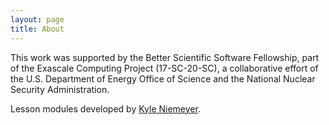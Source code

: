 ```yaml
---
layout: page
title: About
---
```


<p class="message">
  This work was supported by the Better Scientific Software Fellowship, part of the Exascale Computing Project (17-SC-20-SC), a collaborative effort of the U.S. Department of Energy Office of Science and the National Nuclear Security Administration.
</p>

Lesson modules developed by [Kyle Niemeyer](https://niemeyer-research-group.github.io).

